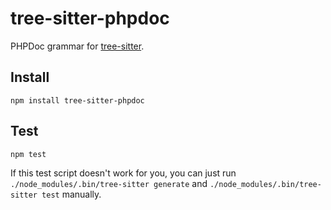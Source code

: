 tree-sitter-phpdoc
==================

PHPDoc grammar for [tree-sitter][].

[tree-sitter]: https://github.com/tree-sitter/tree-sitter

## Install

`npm install tree-sitter-phpdoc`

## Test

`npm test`

If this test script doesn't work for you, you can just run 
`./node_modules/.bin/tree-sitter generate` and 
`./node_modules/.bin/tree-sitter test` manually.
